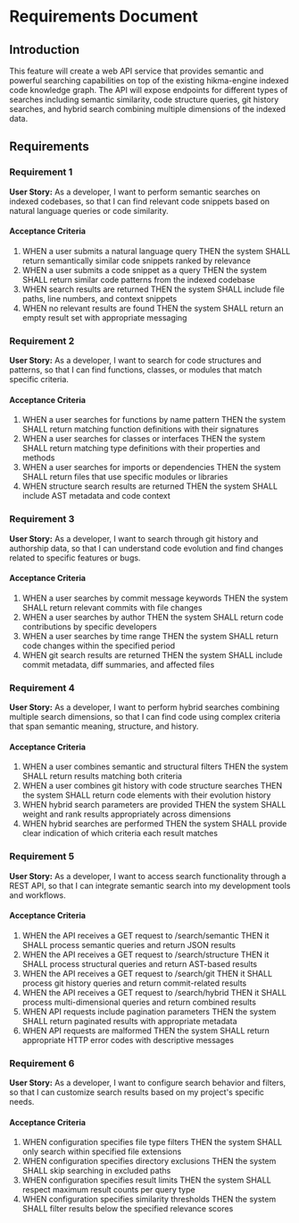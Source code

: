 # Requirements Document

## Introduction

This feature will create a web API service that provides semantic and powerful searching capabilities on top of the existing hikma-engine indexed code knowledge graph. The API will expose endpoints for different types of searches including semantic similarity, code structure queries, git history searches, and hybrid search combining multiple dimensions of the indexed data.

## Requirements

### Requirement 1

**User Story:** As a developer, I want to perform semantic searches on indexed codebases, so that I can find relevant code snippets based on natural language queries or code similarity.

#### Acceptance Criteria

1. WHEN a user submits a natural language query THEN the system SHALL return semantically similar code snippets ranked by relevance
2. WHEN a user submits a code snippet as a query THEN the system SHALL return similar code patterns from the indexed codebase
3. WHEN search results are returned THEN the system SHALL include file paths, line numbers, and context snippets
4. WHEN no relevant results are found THEN the system SHALL return an empty result set with appropriate messaging

### Requirement 2

**User Story:** As a developer, I want to search for code structures and patterns, so that I can find functions, classes, or modules that match specific criteria.

#### Acceptance Criteria

1. WHEN a user searches for functions by name pattern THEN the system SHALL return matching function definitions with their signatures
2. WHEN a user searches for classes or interfaces THEN the system SHALL return matching type definitions with their properties and methods
3. WHEN a user searches for imports or dependencies THEN the system SHALL return files that use specific modules or libraries
4. WHEN structure search results are returned THEN the system SHALL include AST metadata and code context

### Requirement 3

**User Story:** As a developer, I want to search through git history and authorship data, so that I can understand code evolution and find changes related to specific features or bugs.

#### Acceptance Criteria

1. WHEN a user searches by commit message keywords THEN the system SHALL return relevant commits with file changes
2. WHEN a user searches by author THEN the system SHALL return code contributions by specific developers
3. WHEN a user searches by time range THEN the system SHALL return code changes within the specified period
4. WHEN git search results are returned THEN the system SHALL include commit metadata, diff summaries, and affected files

### Requirement 4

**User Story:** As a developer, I want to perform hybrid searches combining multiple search dimensions, so that I can find code using complex criteria that span semantic meaning, structure, and history.

#### Acceptance Criteria

1. WHEN a user combines semantic and structural filters THEN the system SHALL return results matching both criteria
2. WHEN a user combines git history with code structure searches THEN the system SHALL return code elements with their evolution history
3. WHEN hybrid search parameters are provided THEN the system SHALL weight and rank results appropriately across dimensions
4. WHEN hybrid searches are performed THEN the system SHALL provide clear indication of which criteria each result matches

### Requirement 5

**User Story:** As a developer, I want to access search functionality through a REST API, so that I can integrate semantic search into my development tools and workflows.

#### Acceptance Criteria

1. WHEN the API receives a GET request to /search/semantic THEN it SHALL process semantic queries and return JSON results
2. WHEN the API receives a GET request to /search/structure THEN it SHALL process structural queries and return AST-based results
3. WHEN the API receives a GET request to /search/git THEN it SHALL process git history queries and return commit-related results
4. WHEN the API receives a GET request to /search/hybrid THEN it SHALL process multi-dimensional queries and return combined results
5. WHEN API requests include pagination parameters THEN the system SHALL return paginated results with appropriate metadata
6. WHEN API requests are malformed THEN the system SHALL return appropriate HTTP error codes with descriptive messages

### Requirement 6

**User Story:** As a developer, I want to configure search behavior and filters, so that I can customize search results based on my project's specific needs.

#### Acceptance Criteria

1. WHEN configuration specifies file type filters THEN the system SHALL only search within specified file extensions
2. WHEN configuration specifies directory exclusions THEN the system SHALL skip searching in excluded paths
3. WHEN configuration specifies result limits THEN the system SHALL respect maximum result counts per query type
4. WHEN configuration specifies similarity thresholds THEN the system SHALL filter results below the specified relevance scores
